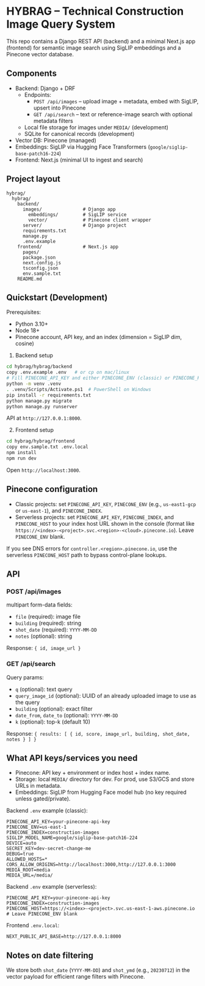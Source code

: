 # HYBRAG – Technical Construction Image Query System

This repo contains a Django REST API (backend) and a minimal Next.js app (frontend) for semantic image search using SigLIP embeddings and a Pinecone vector database.

## Components

- Backend: Django + DRF
  - Endpoints:
    - `POST /api/images` – upload image + metadata, embed with SigLIP, upsert into Pinecone
    - `GET /api/search` – text or reference-image search with optional metadata filters
  - Local file storage for images under `MEDIA/` (development)
  - SQLite for canonical records (development)
- Vector DB: Pinecone (managed)
- Embeddings: SigLIP via Hugging Face Transformers (`google/siglip-base-patch16-224`)
- Frontend: Next.js (minimal UI to ingest and search)

## Project layout

```
hybrag/
  hybrag/
    backend/
      images/               # Django app
        embeddings/         # SigLIP service
        vector/             # Pinecone client wrapper
      server/               # Django project
      requirements.txt
      manage.py
      .env.example
    frontend/               # Next.js app
      pages/
      package.json
      next.config.js
      tsconfig.json
      env.sample.txt
    README.md
```

## Quickstart (Development)

Prerequisites:
- Python 3.10+
- Node 18+
- Pinecone account, API key, and an index (dimension = SigLIP dim, cosine)

1) Backend setup

```bash
cd hybrag/hybrag/backend
copy .env.example .env   # or cp on mac/linux
# Fill PINECONE_API_KEY and either PINECONE_ENV (classic) or PINECONE_HOST (serverless)
python -m venv .venv
. .venv/Scripts/Activate.ps1  # PowerShell on Windows
pip install -r requirements.txt
python manage.py migrate
python manage.py runserver
```

API at `http://127.0.0.1:8000`.

2) Frontend setup

```bash
cd hybrag/hybrag/frontend
copy env.sample.txt .env.local
npm install
npm run dev
```

Open `http://localhost:3000`.

## Pinecone configuration

- Classic projects: set `PINECONE_API_KEY`, `PINECONE_ENV` (e.g., `us-east1-gcp` or `us-east-1`), and `PINECONE_INDEX`.
- Serverless projects: set `PINECONE_API_KEY`, `PINECONE_INDEX`, and `PINECONE_HOST` to your index host URL shown in the console (format like `https://<index>-<project>.svc.<region>-<cloud>.pinecone.io`). Leave `PINECONE_ENV` blank.

If you see DNS errors for `controller.<region>.pinecone.io`, use the serverless `PINECONE_HOST` path to bypass control-plane lookups.

## API

### POST /api/images
multipart form-data fields:
- `file` (required): image file
- `building` (required): string
- `shot_date` (required): `YYYY-MM-DD`
- `notes` (optional): string

Response: `{ id, image_url }`

### GET /api/search
Query params:
- `q` (optional): text query
- `query_image_id` (optional): UUID of an already uploaded image to use as the query
- `building` (optional): exact filter
- `date_from`, `date_to` (optional): `YYYY-MM-DD`
- `k` (optional): top-k (default 10)

Response: `{ results: [ { id, score, image_url, building, shot_date, notes } ] }`

## What API keys/services you need

- Pinecone: API key + environment or index host + index name.
- Storage: local `MEDIA/` directory for dev. For prod, use S3/GCS and store URLs in metadata.
- Embeddings: SigLIP from Hugging Face model hub (no key required unless gated/private).

Backend `.env` example (classic):
```
PINECONE_API_KEY=your-pinecone-api-key
PINECONE_ENV=us-east-1
PINECONE_INDEX=construction-images
SIGLIP_MODEL_NAME=google/siglip-base-patch16-224
DEVICE=auto
SECRET_KEY=dev-secret-change-me
DEBUG=true
ALLOWED_HOSTS=*
CORS_ALLOW_ORIGINS=http://localhost:3000,http://127.0.0.1:3000
MEDIA_ROOT=media
MEDIA_URL=/media/
```

Backend `.env` example (serverless):
```
PINECONE_API_KEY=your-pinecone-api-key
PINECONE_INDEX=construction-images
PINECONE_HOST=https://<index>-<project>.svc.us-east-1-aws.pinecone.io
# Leave PINECONE_ENV blank
```

Frontend `.env.local`:
```
NEXT_PUBLIC_API_BASE=http://127.0.0.1:8000
```

## Notes on date filtering

We store both `shot_date` (`YYYY-MM-DD`) and `shot_ymd` (e.g., `20230712`) in the vector payload for efficient range filters with Pinecone.


